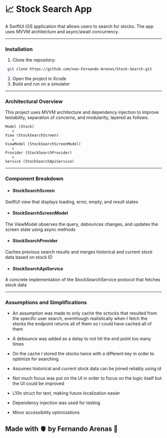 # 📈 Stock Search App

A SwiftUI iOS application that allows users to search for stocks. The app uses MVVM architecture and async/await concurrency.

---
### Installation

1. Clone the repository:
```bash
 git clone https://github.com/neo-Fernando-Arenas/Stock-Search.git
```
2. Open the project in Xcode
3. Build and run on a simulator

---
### Architectural Overview
This project uses MVVM architecture and dependency injection to improve testability, separation of concerns, and modularity, layered as follows:

```
Model (Stock)
   ↕
View (StockSearchScreen)
   ↕
ViewModel (StockSearchScreenModel)
   ↕
Provider (StockSearchProvider)
   ↕
Service (StockSearchApiService)
```

---
### Component Breakdown
- #### StockSearchScreen
SwiftUI view that displays loading, error, empty, and result states

- #### StockSearchScreenModel
The ViewModel observes the query, debounces changes, and updates the screen state using async methods

- #### StockSearchProvider
Caches previous search results and merges historical and current stock data based on stock ID

- #### StockSearchApiService
A concrete implementation of the StockSearchService protocol that fetches stock data

---

### Assumptions and Simplifications
- An assumption was made to only cache the sctocks that resulted from the specific user search, eventhough realistically when I fetch the stocks the endpoint returns all of them so I could have cached all of them
  
- A debounce was added as a delay to not hit the end point too many times
  
- On the cache I stored the stocks twice with a different key in order to optimize for searching
  
- Assumes historical and current stock data can be joined reliably using id
  
- Not much focus was put on the UI in order to focus on the logic itself but the UI could be improved
  
- L10n struct for text, making future localization easier
  
- Dependency injection was used for testing
  
- Minor accessibility optimizations

## Made with 🫀 by Fernando Arenas 🙂

